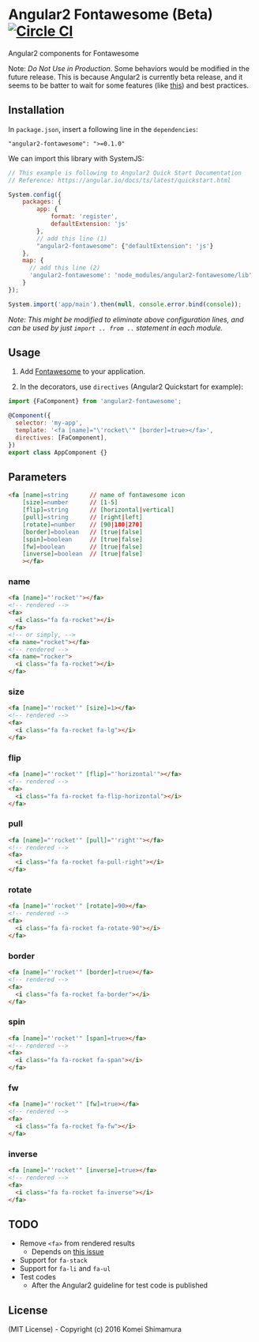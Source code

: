 # Angular2 Fontawesome (Beta) [![Circle CI](https://circleci.com/gh/travelist/angular2-fontawesome.svg?style=svg&circle-token=b67cb26ecb809e7ba182ac4d2e222707a34ddddd)](https://circleci.com/gh/travelist/angular2-fontawesome)
Angular2 components for Fontawesome

Note: *Do Not Use in Production*.
Some behaviors would be modified in the future release.
This is because Angular2 is currently beta release, and it seems to be batter to wait for some features (like [this](https://github.com/angular/angular/issues/6710)) and best practices.

## Installation

In `package.json`, insert a following line in the `dependencies`:

```
"angular2-fontawesome": ">=0.1.0"
```

We can import this library with SystemJS:
```javascript
// This example is following to Angular2 Quick Start Documentation
// Reference: https://angular.io/docs/ts/latest/quickstart.html

System.config({
    packages: {
        app: {
            format: 'register',
            defaultExtension: 'js'
        },
        // add this line (1)
        "angular2-fontawesome": {"defaultExtension": 'js'}
    },
    map: {
      // add this line (2)
      'angular2-fontawesome': 'node_modules/angular2-fontawesome/lib'
    }
});

System.import('app/main').then(null, console.error.bind(console));

```

*Note: This might be modified to eliminate above configuration lines, and can be used by just `import .. from ..` statement in each module.*

## Usage

1. Add [Fontawesome]((http://fortawesome.github.io/Font-Awesome/get-started/)) to your application.

2. In the decorators, use `directives`  (Angular2 Quickstart for example):

```javascript
import {FaComponent} from 'angular2-fontawesome';

@Component({
  selector: 'my-app',
  template: '<fa [name]="\'rocket\'" [border]=true></fa>',
  directives: [FaComponent],
})
export class AppComponent {}
```

## Parameters

```html
<fa [name]=string      // name of fontawesome icon
    [size]=number      // [1-5]
    [flip]=string      // [horizontal|vertical]
    [pull]=string      // [right|left]
    [rotate]=number    // [90|180|270]
    [border]=boolean   // [true|false]
    [spin]=boolean     // [true|false]
    [fw]=boolean       // [true|false]
    [inverse]=boolean  // [true|false]
    ></fa>
```

### name

```html
<fa [name]="'rocket'"></fa>
<!-- rendered -->
<fa>
  <i class="fa fa-rocket"></i>
</fa>
<!-- or simply, -->
<fa name="rocket"></fa>
<!-- rendered -->
<fa name="rocker">
  <i class="fa fa-rocket"></i>
</fa>
```

### size

```html
<fa [name]="'rocket'" [size]=1></fa>
<!-- rendered -->
<fa>
  <i class="fa fa-rocket fa-lg"></i>
</fa>
```

### flip

```html
<fa [name]="'rocket'" [flip]="'horizontal'"></fa>
<!-- rendered -->
<fa>
  <i class="fa fa-rocket fa-flip-horizontal"></i>
</fa>
```

### pull

```html
<fa [name]="'rocket'" [pull]="'right'"></fa>
<!-- rendered -->
<fa>
  <i class="fa fa-rocket fa-pull-right"></i>
</fa>
```

### rotate

```html
<fa [name]="'rocket'" [rotate]=90></fa>
<!-- rendered -->
<fa>
  <i class="fa fa-rocket fa-rotate-90"></i>
</fa>
```

### border

```html
<fa [name]="'rocket'" [border]=true></fa>
<!-- rendered -->
<fa>
  <i class="fa fa-rocket fa-border"></i>
</fa>
```

### spin

```html
<fa [name]="'rocket'" [span]=true></fa>
<!-- rendered -->
<fa>
  <i class="fa fa-rocket fa-span"></i>
</fa>
```

### fw

```html
<fa [name]="'rocket'" [fw]=true></fa>
<!-- rendered -->
<fa>
  <i class="fa fa-rocket fa-fw"></i>
</fa>
```

### inverse

```html
<fa [name]="'rocket'" [inverse]=true></fa>
<!-- rendered -->
<fa>
  <i class="fa fa-rocket fa-inverse"></i>
</fa>
```

## TODO

- Remove `<fa>` from rendered results
  - Depends on [this issue](https://github.com/angular/angular/issues/6710)
- Support for `fa-stack`
- Support for `fa-li` and `fa-ul`
- Test codes
  - After the Angular2 guideline for test code is published

## License

(MIT License) - Copyright (c) 2016 Komei Shimamura
